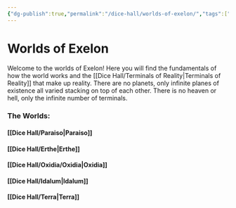 ```yaml
---
{"dg-publish":true,"permalink":"/dice-hall/worlds-of-exelon/","tags":["gardenEntry"]}
---
```


# Worlds of Exelon

Welcome to the worlds of Exelon! Here you will find the fundamentals of how the world works and the [[Dice Hall/Terminals of Reality\|Terminals of Reality]] that make up reality. There are no planets, only infinite planes of existence all varied stacking on top of each other. There is no heaven or hell, only the infinite number of terminals.

### The Worlds:
#### [[Dice Hall/Paraiso\|Paraiso]]

#### [[Dice Hall/Erthe\|Erthe]]
#### [[Dice Hall/Oxidia/Oxidia\|Oxidia]]

#### [[Dice Hall/Idalum\|Idalum]]

#### [[Dice Hall/Terra\|Terra]]
